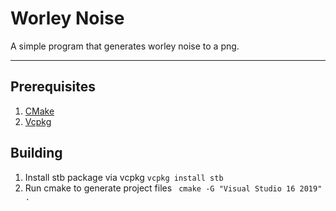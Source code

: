 # Worley Noise

A simple program that generates worley noise to a png.

--- 
## Prerequisites
1. [CMake](https://cmake.org/)
2. [Vcpkg](https://github.com/microsoft/vcpkg)

## Building
1. Install stb package via vcpkg ``` vcpkg install stb ```
2. Run cmake to generate project files ``` cmake -G "Visual Studio 16 2019" .```
